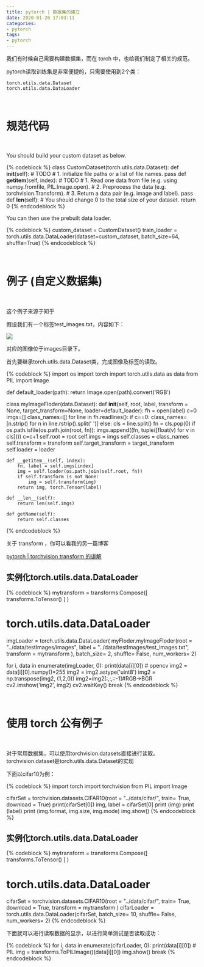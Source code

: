 ```yaml
---
title: pytorch | 数据集的建立
date: 2020-01-26 17:03:11
categories:
- pytorch
tags:
- pytorch
---
```

我们有时候自己需要构建数据集，而在 torch 中，也给我们制定了相关的规范。

<!-- more -->

pytorch读取训练集是非常便捷的，只需要使用到2个类：

	torch.utils.data.Dataset
	torch.utils.data.DataLoader

<br/>

# 规范代码

<br/>

You should build your custom dataset as below.

{% codeblock %}
class CustomDataset(torch.utils.data.Dataset):
    def __init__(self):
        # TODO
        # 1. Initialize file paths or a list of file names. 
        pass
    def __getitem__(self, index):
        # TODO
        # 1. Read one data from file (e.g. using numpy.fromfile, PIL.Image.open).
        # 2. Preprocess the data (e.g. torchvision.Transform).
        # 3. Return a data pair (e.g. image and label).
        pass
    def __len__(self):
        # You should change 0 to the total size of your dataset.
        return 0 
{% endcodeblock %}

You can then use the prebuilt data loader. 

{% codeblock %}
custom_dataset = CustomDataset()
train_loader = torch.utils.data.DataLoader(dataset=custom_dataset,
                                           batch_size=64, 
                                           shuffle=True)
{% endcodeblock %}

<br/>

# 例子 (自定义数据集)

<br/>

这个例子来源于知乎

假设我们有一个标签test_images.txt，内容如下：

![](/images/torch/3_0.png)

对应的图像位于images目录下。

首先要继承torch.utils.data.Dataset类，完成图像及标签的读取。

{% codeblock %}
import os
import torch
import torch.utils.data as data
from PIL import Image

def default_loader(path):
    return Image.open(path).convert('RGB')

class myImageFloder(data.Dataset):
    def __init__(self, root, label, transform = None, target_transform=None, loader=default_loader):
        fh = open(label)
        c=0
        imgs=[]
        class_names=[]
        for line in  fh.readlines():
            if c==0:
                class_names=[n.strip() for n in line.rstrip().split('	')]
            else:
                cls = line.split() 
                fn = cls.pop(0)
                if os.path.isfile(os.path.join(root, fn)):
                    imgs.append((fn, tuple([float(v) for v in cls])))
            c=c+1
        self.root = root
        self.imgs = imgs
        self.classes = class_names
        self.transform = transform
        self.target_transform = target_transform
        self.loader = loader

    def __getitem__(self, index):
        fn, label = self.imgs[index]
        img = self.loader(os.path.join(self.root, fn))
        if self.transform is not None:
            img = self.transform(img)
        return img, torch.Tensor(label)

    def __len__(self):
        return len(self.imgs)
    
    def getName(self):
        return self.classes
{% endcodeblock %}

关于 transform ，你可以看我的另一篇博客

[pytorch | torchvision transform 的讲解](https://benpaodewoniu.github.io/2020/01/26/torch4/)

## 实例化torch.utils.data.DataLoader

{% codeblock %}
mytransform = transforms.Compose([
    transforms.ToTensor()
    ]
)

# torch.utils.data.DataLoader
imgLoader = torch.utils.data.DataLoader(
         myFloder.myImageFloder(root = "../data/testImages/images", label = "../data/testImages/test_images.txt", transform = mytransform ), 
         batch_size= 2, shuffle= False, num_workers= 2)

for i, data in enumerate(imgLoader, 0):
    print(data[i][0])
    # opencv
    img2 = data[i][0].numpy()*255
    img2 = img2.astype('uint8')
    img2 = np.transpose(img2, (1,2,0))
    img2=img2[:,:,::-1]#RGB->BGR
    cv2.imshow('img2', img2)
    cv2.waitKey()
    break
{% endcodeblock %}

<br/>

# 使用 torch 公有例子

<br/>

对于常用数据集，可以使用torchvision.datasets直接进行读取。torchvision.dataset是torch.utils.data.Dataset的实现

下面以cifar10为例：

{% codeblock %}
import torch
import torchvision
from PIL import Image

cifarSet = torchvision.datasets.CIFAR10(root = "../data/cifar/", train= True, download = True)
print(cifarSet[0])
img, label = cifarSet[0]
print (img)
print (label)
print (img.format, img.size, img.mode)
img.show()
{% endcodeblock %}

## 实例化torch.utils.data.DataLoader

{% codeblock %}
mytransform = transforms.Compose([
    transforms.ToTensor()
    ]
)

# torch.utils.data.DataLoader
cifarSet = torchvision.datasets.CIFAR10(root = "../data/cifar/", train= True, download = True, transform = mytransform )
cifarLoader = torch.utils.data.DataLoader(cifarSet, batch_size= 10, shuffle= False, num_workers= 2)
{% endcodeblock %}

下面就可以进行读取数据的显示，以进行简单测试是否读取成功：

{% codeblock %}
for i, data in enumerate(cifarLoader, 0):
    print(data[i][0])
    # PIL
    img = transforms.ToPILImage()(data[i][0])
    img.show()
    break
{% endcodeblock %}

